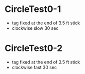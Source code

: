# CircleTest0-1
- tag fixed at the end of 3.5 ft stick
- clockwise slow 30 sec

# CircleTest0-2
- tag fixed at the end of 3.5 ft stick
- clockwise fast 30 sec

